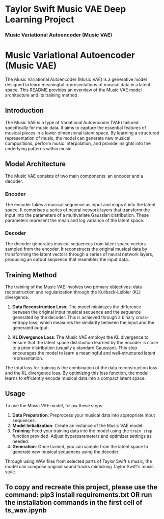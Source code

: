 
# Taylor Swift Music VAE Deep Learning Project # 

### Music Variational Autoencoder (Music VAE) ##
# Music Variational Autoencoder (Music VAE)

The Music Variational Autoencoder (Music VAE) is a generative model designed to learn meaningful representations of musical data in a latent space. This README provides an overview of the Music VAE model architecture and its training method.

## Introduction

The Music VAE is a type of Variational Autoencoder (VAE) tailored specifically for music data. It aims to capture the essential features of musical pieces in a lower-dimensional latent space. By learning a structured representation of music, the model can generate new musical compositions, perform music interpolation, and provide insights into the underlying patterns within music.

## Model Architecture

The Music VAE consists of two main components: an encoder and a decoder.

### Encoder
The encoder takes a musical sequence as input and maps it into the latent space. It comprises a series of neural network layers that transform the input into the parameters of a multivariate Gaussian distribution. These parameters represent the mean and log variance of the latent space.

### Decoder
The decoder generates musical sequences from latent space vectors sampled from the encoder. It reconstructs the original musical data by transforming the latent vectors through a series of neural network layers, producing an output sequence that resembles the input data.

## Training Method

The training of the Music VAE involves two primary objectives: data reconstruction and regularization through the Kullback-Leibler (KL) divergence.

1. **Data Reconstruction Loss**: The model minimizes the difference between the original input musical sequence and the sequence generated by the decoder. This is achieved through a binary cross-entropy loss, which measures the similarity between the input and the generated output.

2. **KL Divergence Loss**: The Music VAE employs the KL divergence to ensure that the latent space distribution learned by the encoder is close to a prior distribution (usually a standard Gaussian). This step encourages the model to learn a meaningful and well-structured latent representation.

The total loss for training is the combination of the data reconstruction loss and the KL divergence loss. By optimizing this loss function, the model learns to efficiently encode musical data into a compact latent space.

## Usage

To use the Music VAE model, follow these steps:

1. **Data Preparation**: Preprocess your musical data into appropriate input sequences.
2. **Model Initialization**: Create an instance of the Music VAE model.
3. **Training**: Feed your training data into the model using the `train_step` function provided. Adjust hyperparameters and optimizer settings as needed.
4. **Generation**: Once trained, you can sample from the latent space to generate new musical sequences using the decoder.

Through using WAV files from selected parts of Taylor Swift's music, the model can compose original sound tracks mimicking Taylor Swift's music style.

## To copy and recreate this project, please use the command: pip3 install requirements.txt OR run the installation commands in the first cell of ts_wav.ipynb ##
